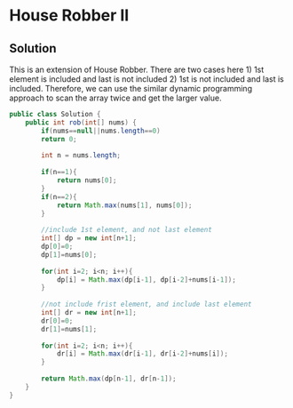 # House Robber II

## Solution

This is an extension of House Robber. There are two cases here 1) 1st element is included and last is not included 2) 1st is not included and last is included. Therefore, we can use the similar dynamic programming approach to scan the array twice and get the larger value.

```java
public class Solution {
    public int rob(int[] nums) {
        if(nums==null||nums.length==0)
        return 0;
 
        int n = nums.length;
     
        if(n==1){
            return nums[0];
        }    
        if(n==2){
            return Math.max(nums[1], nums[0]);
        }
     
        //include 1st element, and not last element
        int[] dp = new int[n+1];
        dp[0]=0;
        dp[1]=nums[0];
     
        for(int i=2; i<n; i++){
            dp[i] = Math.max(dp[i-1], dp[i-2]+nums[i-1]);
        }
     
        //not include frist element, and include last element
        int[] dr = new int[n+1];
        dr[0]=0;
        dr[1]=nums[1];
     
        for(int i=2; i<n; i++){
        	dr[i] = Math.max(dr[i-1], dr[i-2]+nums[i]);
        }
     
        return Math.max(dp[n-1], dr[n-1]);
    }
}
```
